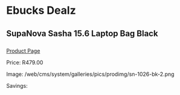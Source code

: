
# Ebucks Dealz
## SupaNova Sasha 15.6 Laptop Bag Black
[Product Page](https://www.ebucks.com/web/shop/productSelected.do?prodId=1218236824&catId=1218007340)

Price: R479.00

Image: /web/cms/system/galleries/pics/prodimg/sn-1026-bk-2.png

Savings: 


	